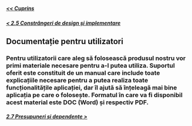 ##### [<< Cuprins](../Cuprins.md)
##### [< 2.5 Constrângeri de design și implementare](2.5%20Constrângeri%20de%20design%20și%20implementare.md)
## Documentație pentru utilizatori
### Pentru utilizatorii care aleg să folosească produsul nostru vor primi materiale necesare pentru a-l putea utiliza. Suportul oferit este constituit de un manual care include toate explicațiile necesare pentru a putea realiza toate funcționalitățile aplicației, dar îl ajută să înțeleagă mai bine aplicația pe care o folosește. Formatul în care va fi disponibil acest material este DOC (Word) și respectiv PDF. 
##### [2.7 Presupuneri și dependențe >](2.7%20Presupuneri%20și%20dependențe.md)
